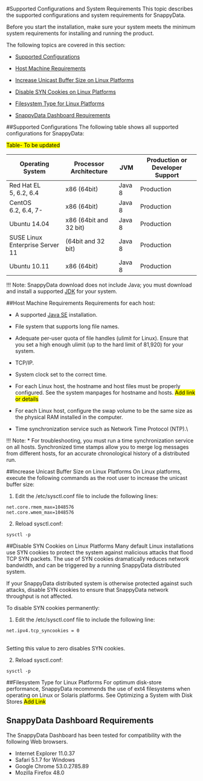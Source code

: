 #Supported Configurations and System Requirements
This topic describes the supported configurations and system requirements for SnappyData.

Before you start the installation, make sure your system meets the minimum system requirements for installing and running the product.

The following topics are covered in this section:

* [Supported Configurations](#supported_config)

* [Host Machine Requirements](#host-machine)

* [Increase Unicast Buffer Size on Linux Platforms](#increase_buffer)

* [Disable SYN Cookies on Linux Platforms](#syn-cookies)

* [Filesystem Type for Linux Platforms](#filesystem-types)

* [SnappyData Dashboard Requirements](#dashboard)


<a id="supported-config"></a>
##Supported Configurations
The following table shows all supported configurations for SnappyData: 

<mark>Table- To be updated</mark>

| Operating System |Processor Architecture | JVM| Production or Developer Support
|--------|--------|--------|--------|
|Red Hat EL </br>5, 6.2, 6.4|x86 (64bit)|Java 8 |Production |
|CentOS </br>6.2, 6.4, 7-|x86 (64bit)|Java 8 |Production|
|Ubuntu 14.04 |x86 (64bit and 32 bit) |Java 8|Production |
|SUSE Linux Enterprise Server 11 |(64bit and 32 bit) |Java 8|Production |
|Ubuntu 10.11 |x86 (64bit) | Java 8|Production |

!!! Note:
	SnappyData download does not include Java; you must download and install a supported [JDK](http://www.oracle.com/technetwork/java/javase/downloads/index.html) for your system.

<a id="host-machine"></a>
##Host Machine Requirements
Requirements for each host:

* A supported [Java SE](http://www.oracle.com/technetwork/java/javase/overview/index.html) installation.

* File system that supports long file names.

* Adequate per-user quota of file handles (ulimit for Linux). Ensure that you set a high enough ulimit (up to the hard limit of 81,920) for your system.

* TCP/IP.

* System clock set to the correct time.

* For each Linux host, the hostname and host files must be properly configured. See the system manpages for hostname and hosts. <mark>Add link or details</mark>

* For each Linux host, configure the swap volume to be the same size as the physical RAM installed in the computer.

* Time synchronization service such as Network Time Protocol (NTP).\

!!! Note:
	* For troubleshooting, you must run a time synchronization service on all hosts. Synchronized time stamps allow you to merge log messages from different hosts, for an accurate chronological history of a distributed run.



<a id="increase_buffer"></a>
##Increase Unicast Buffer Size on Linux Platforms
On Linux platforms, execute the following commands as the root user to increase the unicast buffer size:

1. Edit the /etc/sysctl.conf file to include the following lines:</br>
 ```
 net.core.rmem_max=1048576
 net.core.wmem_max=1048576
 ```

2. Reload sysctl.conf:</br>
 ```
 sysctl -p
 ```

<a id="syn-cookies"></a>
##Disable SYN Cookies on Linux Platforms
Many default Linux installations use SYN cookies to protect the system against malicious attacks that flood TCP SYN packets. The use of SYN cookies dramatically reduces network bandwidth, and can be triggered by a running SnappyData distributed system.

If your SnappyData distributed system is otherwise protected against such attacks, disable SYN cookies to ensure that SnappyData network throughput is not affected.

To disable SYN cookies permanently:

1. Edit the /etc/sysctl.conf file to include the following line: </br>
 ```
 net.ipv4.tcp_syncookies = 0
 ```
 </br>Setting this value to zero disables SYN cookies.

2. Reload sysctl.conf: </br>
 ```
 sysctl -p
 ```
 

<a id="filesystem-types"></a>
##Filesystem Type for Linux Platforms
For optimum disk-store performance, SnappyData recommends the use of ext4 filesystems when operating on Linux or Solaris platforms. See Optimizing a System with Disk Stores <mark> Add Link</mark>

<a id="dashboard"></a>
## SnappyData Dashboard Requirements
The SnappyData Dashboard has been tested for compatibility with the following Web browsers. 

* Internet Explorer 11.0.37
* Safari 5.1.7 for Windows
* Google Chrome 53.0.2785.89
* Mozilla Firefox 48.0